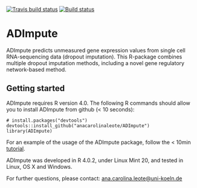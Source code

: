 
<!-- badges: start -->
  [![Travis build status](https://travis-ci.com/anacarolinaleote/ADImpute.svg?branch=master)](https://travis-ci.com/anacarolinaleote/ADImpute)
  [![Build status](https://ci.appveyor.com/api/projects/status/qsslj60tuvcg75vr?svg=true)](https://ci.appveyor.com/project/anacarolinaleote/adimpute)


  <!-- badges: end -->

# ADImpute
ADImpute predicts unmeasured gene expression values from single cell RNA-sequencing data (dropout imputation). This R-package combines multiple dropout imputation methods, including a novel gene regulatory network-based method.

## Getting started
ADImpute requires R version 4.0.
The following R commands should allow you to install ADImpute from github (< 10 seconds):

```
# install.packages("devtools")
devtools::install_github("anacarolinaleote/ADImpute")
library(ADImpute)
```

For an example of the usage of the ADImpute package, follow the < 10min [tutorial](https://github.com/anacarolinaleote/ADImpute/blob/master/vignettes/ADImpute_tutorial.Rmd).

ADImpute was developed in R 4.0.2, under Linux Mint 20, and tested in Linux, OS X and Windows.

For further questions, please contact: ana.carolina.leote@uni-koeln.de
